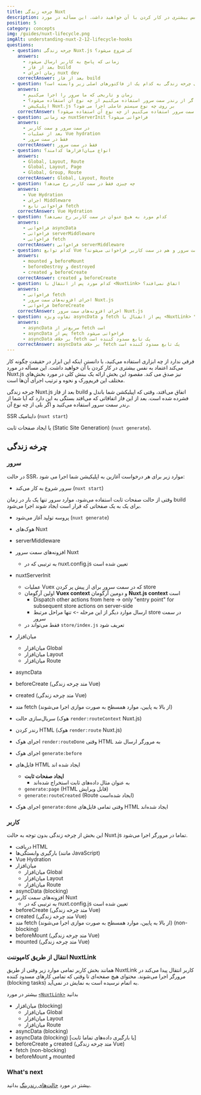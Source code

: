 ```yaml
---
title: چرخه زندگی Nuxt
description: فرقی ندارد از چه ابزاری استفاده می‌کنید، با دانستن اینکه این ابزار در حقیقت چگونه کار می‌کند اعتماد به نفس بیشتری در کار کردن با آن خواهید داشت. این مسأله در مورد Nuxt.js نیز صدق می کند.
position: 5
category: concepts
img: /guides/nuxt-lifecycle.png
imgAlt: understanding-nuxt-2-12-lifecycle-hooks
questions:
  - question: چرخه زندگی Nuxt.js کی شروع می‌شود؟
    answers:
      - زمانی که پاسخ به کاربر ارسال می‌شود
      - بعد از فاز build
      - زمان اجرای nuxt dev
    correctAnswer: بعد از فاز build
  - question: محتوای چرخه زندگی به کدام یک از فاکتورهای اصلی زیر وابسته است؟
    answers:
      - زمان و تاریخی که ما سرور را اجرا می‌کنیم
      - اگر از رندر سمت سرور استفاده می‌کنیم از چه نوع آن استفاده می‌شود؟
      - اپلیکیشن Nuxt.js بر روی چه نوع سیستم عاملی اجرا می شود؟
    correctAnswer: اگر از رندر سمت سرور استفاده می‌کنیم از چه نوع آن استفاده می‌شود؟
  - question: چه زمانی nuxtServerInit فراخوانی می‌شود؟
    answers:
      - در سمت سرور و سمت کاربر
      - بعد از عملیات Vue hydration
      - فقط در سمت سرور
    correctAnswer: فقط در سمت سرور
  - question: انواع میان‌افزارها کدامند؟
    answers:
      - Global, Layout, Route
      - Global, Layout, Page
      - Global, Group, Route
    correctAnswer: Global, Layout, Route
  - question: چه چیزی فقط در سمت کاربر رخ می‌دهد؟
    answers:
      - Vue Hydration
      - اجرای Middleware
      - فراخوانی تابع fetch
    correctAnswer: Vue Hydration
  - question: کدام مورد به هیچ عنوان در سمت کاربر رخ نمی‌دهد؟
    answers:
      - فراخوانی asyncData
      - فراخوانی serverMiddleware
      - فراخوانی fetch
    correctAnswer: فراخوانی serverMiddleware
  - question: کدام توابع Vue هم در سمت سرور و هم در سمت کاربر فراخوانی می‌شوند؟
    answers:
      - mounted و beforeMount
      - beforeDestroy و destroyed
      - created و beforeCreate
    correctAnswer: created و beforeCreate
  - question: کدام مورد پس از انتقال با <NuxtLink> اتفاق نمی‌افتد؟
    answers:
      - فراخوانی fetch
      - اجرای افزونه‌های سمت سرور Nuxt.js
      - فراخوانی beforeCreate
    correctAnswer: اجرای افزونه‌های سمت سرور Nuxt.js
  - question: تفاوت ویژه asyncData و fetch پس از انقتال با <NuxtLink> چیست؟
    answers:
      - asyncData سریع‌تر از fetch است
      - asyncData پس از fetch فراخوانی می‌شود
      - asyncData بر خلاف fetch یک تابع مسدود کننده است
    correctAnswer: asyncData بر خلاف fetch یک تابع مسدود کننده است
---
```


<app-modal :src="img" :alt="imgAlt"></app-modal>

فرقی ندارد از چه ابزاری استفاده می‌کنید، با دانستن اینکه این ابزار در حقیقت چگونه کار می‌کند اعتماد به نفس بیشتری در کار کردن با آن خواهید داشت. این مسأله در مورد Nuxt.js نیز صدق می کند. مقصود این بخش ارائه یک بینش کلی در مورد بخش‌های مختلف این فریم‌ورک و نحوه و ترتیب اجرای آن‌ها است.

چرخه زندگی Nuxt.js بعد از فاز build اتفاق می‌افتد، وقتی که اپیلیکشن شما باندل و فشرده شده است. بعد از این فاز اتفاقاتی که می‌افتد بستگی به این دارد که آیا شما از رندر سمت سرور استفاده می‌کنید و اگر بلی از چه نوع آن.

SSR داینامیک (`nuxt start`)

یا ایجاد صفحات ثابت (Static Site Generation) (`nuxt generate`).

## چرخه زندگی

### سرور

در حالت SSR، موارد زیر برای هر درخواست آغازین به اپلیکیشن شما اجرا می شود:

- سرور شروع به کار می‌کند (`nuxt start`)

وقتی از حالت صفحات ثابت استفاده می‌شود، موارد سرور تنها یک بار در زمان build برای یک به یک صفحاتی که قرار است ایجاد شوند اجرا می‌شود.

- پروسه تولید آغاز می‌شود (`nuxt generate`)

- هوک‌های Nuxt
- serverMiddleware
- افزونه‌های سمت سرور Nuxt
  - به ترتیبی که در nuxt.config.js تعیین شده است
- nuxtServerInit
  - عملیات Vuex که در سمت سرور برای از پیش پر کردن store
  - اولین آرگومان **Vuex context** و دومین آرگومان **Nuxt.js context** است
    - Dispatch other actions from here → only "entry point" for subsequent store actions on server-side
    - ارسال موارد دیگر از این مرحله -> تنها مراحل مرتبط store در سمت سرور
  - فقط می‌تواند در `store/index.js` تعریف شود
- میان‌افزار
  - میان‌افزار Global
  - میان‌افزار Layout
  - میان‌افزار Route
- asyncData
- beforeCreate (متد چرخه زندگی Vue)
- created (متد چرخه زندگی Vue)
- متد fetch (از بالا به پایین، موارد همسطح به صورت موازی اجرا می‌شوند)
- سریال‌سازی حالت (هوک `render:routeContext` Nuxt.js)

- رندر کردن HTML (هوک `render:route` Nuxt.js)

- اجرای هوک `render:routeDone` وقتی HTML به مرورگر ارسال شد

- اجرای هوک `generate:before`
- فایل‌های HTML ایجاد شده اند
  - **ایجاد صفحات ثابت**
    - به عنوان مثال داده‌های ثابت استخراج شده‌اند
  - `generate:page` (HTML قابل ویرایش)
  - `generate:routeCreated` (Route ایجاد شده‌است)
- اجرای هوک `generate:done` وقتی تمامی فایل‌های HTML ایجاد شده‌اند

### کاربر

این بخش از چرخه زندگی بدون توجه به حالت Nuxt.js تماما در مرورگر اجرا می‌شود.

- دریافت HTML
- بارگیری وابستگی‌ها (مانند JavaScript)
- Vue Hydration
- میان‌افزار
  - میان‌افزار Global
  - میان‌افزار Layout
  - میان‌افزار Route
- asyncData (blocking)
- افزونه‌های سمت کاربر Nuxt
  - به ترتیبی که در nuxt.config.js تعیین شده است
- beforeCreate (متد چرخه زندگی Vue)
- created (متد چرخه زندگی Vue)
- متد fetch (از بالا به پایین، موارد همسطح به صورت موازی اجرا می‌شوند) (non-blocking)
- beforeMount (متد چرخه زندگی Vue)
- mounted (متد چرخه زندگی Vue)

### انتقال از طریق کامپوننت NuxtLink

همانند بخش کاربر تمامی موارد زیر وقتی از طریق NuxtLink کاربر انتقال پیدا می‌کند در مرورگر اجرا می‌شوند. محتوای هیچ صفحه‌ای تا وقتی که تمامی کارهای مسدود کننده (blocking tasks) به اتمام نرسیده است به نمایش در نمی‌آید.

<base-alert type="info">

بیشتر در مورد [`<NuxtLink>`](/guides/features/nuxt-components#the-nuxtlink-component) بدانید

</base-alert>

- میان‌افزار (blocking)
  - میان‌افزار Global
  - میان‌افزار Layout
  - میان‌افزار Route
- asyncData (blocking)
- asyncData (blocking) [یا بارگیری داده‌های تماما ثابت]
- beforeCreate و created (متد چرخه زندگی Vue)
- fetch (non-blocking)
- beforeMount و mounted

### What's next

<base-alert type="next">

بیشتر در مورد [حالت‌های رندرینگ](/guides/features/rendering-modes) بدانید.

</base-alert>

<quiz :questions="questions"></quiz>
